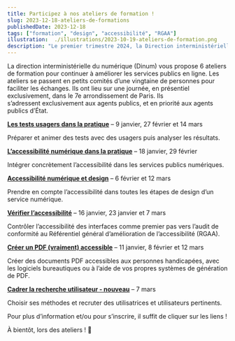 ```yaml
---
title: Participez à nos ateliers de formation !
slug: 2023-12-18-ateliers-de-formations
publishedDate: 2023-12-18
tags: ["formation", "design", "accessibilité", "RGAA"]
illustration:  ./illustrations/2023-10-19-ateliers-de-formation.png
description: "Le premier trimestre 2024, la Direction interministérielle du numérique (DINUM) anime 6 ateliers de formation sur le design, la recherche utilisateur et l'accessibilité pour aider les agents à améliorer les services publics en ligne."
---
```


<p class="fr-text--lead">La direction interministérielle du numérique (Dinum) vous propose 6 ateliers de formation pour continuer à améliorer les services publics en ligne. Les ateliers se passent en petits comités d’une vingtaine de personnes pour faciliter les échanges. Ils ont lieu sur une journée, en présentiel exclusivement, dans le 7e arrondissement de Paris. Ils s’adressent exclusivement aux agents publics, et en priorité aux agents publics d’État.</p>

[**Les tests usagers dans la pratique**](/formations/recherche-utilisateur/atelier-test-usager/) – 9 janvier, 27 février et 14 mars

Préparer et animer des tests avec des usagers puis analyser les résultats.  

[**L’accessibilité numérique dans la pratique**](/formations/accessibilite/atelier-accessibilite-pratique/) – 18 janvier, 29 février

Intégrer concrètement l’accessibilité dans les services publics numériques.

[**Accessibilité numérique et design**](/formations/accessibilite/atelier-accessibilite-designer/) – 6 février et 12 mars

Prendre en compte l’accessibilité dans toutes les étapes de design d’un service numérique.

[**Vérifier l’accessibilité**](/formations/accessibilite/atelier-coder-accessible/) – 16 janvier, 23 janvier et 7 mars

Contrôler l’accessibilité des interfaces comme premier pas vers l’audit de conformité au Référentiel général d’amélioration de l’accessibilité (RGAA).

[**Créer un PDF (vraiment) accessible**](/formations/accessibilite/atelier-pdf-accessible/) – 11 janvier, 8 février et 12 mars

Créer des documents PDF accessibles aux personnes handicapées, avec les logiciels bureautiques ou à l’aide de vos propres systèmes de génération de PDF.

[**Cadrer la recherche utilisateur - nouveau**](/formations/recherche-utilisateur/atelier-cadrer-recherche-utilisateur/) – 7 mars

Choisir ses méthodes et recruter des utilisatrices et utilisateurs pertinents.

Pour plus d’information et/ou pour s’inscrire, il suffit de cliquer sur les liens&nbsp;!

À bientôt, lors des ateliers&nbsp;! <span aria-hidden="true">👋</span>
